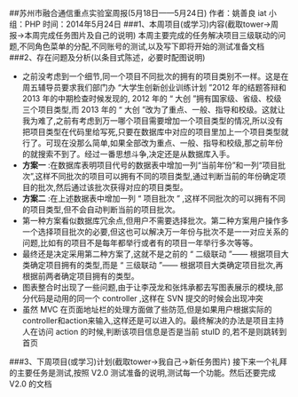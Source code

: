 ##苏州市融合通信重点实验室周报(5月18日——5月24日)
	作者：姚善良 iat                   小组：PHP                        时间：2014年5月24日
###1、本周项目(或学习)内容(截取tower->周报->本周完成任务图片及自己的说明)
本周主要完成的任务解决项目三级联动的问题,不同角色菜单的分配,不同账号的测试,以及写下即将开始的测试准备文档
###2、存在问题及分析(以条目式陈述，必要时配图说明)
* 之前没考虑到一个细节,同一个项目不同批次的拥有的项目类别不一样。这是在周五辅导员要求我们部门办 “大学生创新创业训练计划 ”2012 年的结题答辩和 2013 年的中期检查时候发现的, 2012 年的 “ 大创 ”拥有国家级、省级、校级三个项目类型,而 2013 年的 “ 大创 ”改为了重点、一般、指导和校级。这就让我为难了,之前有考虑到万一哪个项目需要增加一个项目类型的情况,所以没有把项目类型在代码里给写死,只要在数据库中对应的项目里加上一个项目类型就行了。可现在没那么简单,如果全部改为重点、一般、指导和校级,那之前年份的就搜索不到了。经过一番思想斗争,决定还是从数据库入手。
 * **方案一** :在数据库表明项目代号的数据表中增加一列“当前年份”和一列“项目批次”,这样不同批次的项目可以拥有不同的项目类型,通过判断当前的年份确定项目的批次,然后通过该批次获得对应的项目类型。
 * **方案二** :在上述数据表中增加一列 “ 项目批次 ” ,这样不同批次的可以拥有不同的项目类型,但不会自动判断当前的项目批次。
* 第一种方案看似数据库冗余点,但用户不需要选择批次。第二种方案用户操作多一个选择项目批次的必要,但这也可以解决万一年份与批次不是一一对应关系的问题,比如有的项目不是每年都举行或者有的项目一年举行多次等等。 
* 最终还是决定采用第二种方案了,这就不是之前的 “ 二级联动 ”—— 根据项目大类确定项目拥有的类型,而是 “ 三级联动 ”—— 根据项目大类确定项目批次,再根据前两者确定项目拥有的类型。
* 图表整合时出现了一些问题,由于让李茂龙和张炜承都去写图表展示的模块,部分代码是动用的同一个 controller ,这样在 SVN 提交的时候会出现冲突
* 虽然 MVC 在页面地址栏的处理方面做了些防范,但是如果用户根据实际的controller和action来输入,这样还是可以进入的。最终解决的办法是项目主持人在访问 action 的时候,判断该项目信息是否是当前 stuID 的,若不是则跳转到首页

###3、下周项目(或学习)计划(截取tower->我自己->新任务图片)
接下来一个礼拜的主要任务是测试,按照 V2.0 测试准备的说明,测试每一个功能。然后还要完成 V2.0 的文档
